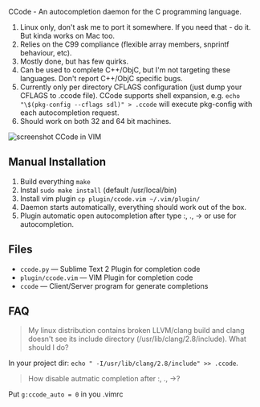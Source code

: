 CCode - An autocompletion daemon for the C programming language.


1. Linux only, don't ask me to port it somewhere. If you need that - do it. But kinda works on Mac too.
2. Relies on the C99 compliance (flexible array members, snprintf behaviour, etc).
3. Mostly done, but has few quirks.
4. Can be used to complete C++/ObjC, but I'm not targeting these languages. Don't report C++/ObjC specific bugs.
5. Currently only per directory CFLAGS configuration (just dump your CFLAGS to .ccode file). CCode supports shell expansion, e.g. `echo "\$(pkg-config --cflags sdl)" > .ccode` will execute pkg-config with each autocompletion request.
6. Should work on both 32 and 64 bit machines.

![screenshot CCode in VIM](http://pic4net.com/di-N55HM1.png)


Manual Installation
-------------------
1. Build everything `make`
2. Instal `sudo make install` (default /usr/local/bin)
3. Install vim plugin `cp plugin/ccode.vim ~/.vim/plugin/`
4. Daemon starts automatically, everything should work out of the box.
5. Plugin automatic open autocompletion after type <kdb>:</kdb>, <kdb>.</kdb>, <kdb>-></kdb> or use <C-x><C-o> for autocompletion.


Files
-----
 - `ccode.py` — Sublime Text 2 Plugin for completion code
 - `plugin/ccode.vim` — VIM Plugin for completion code
 - `ccode` — Client/Server program for generate completions


FAQ
---
> My linux distribution contains broken LLVM/clang build and clang doesn't see its include directory (/usr/lib/clang/2.8/include). What should I do?

In your project dir: `echo " -I/usr/lib/clang/2.8/include" >> .ccode`.

> How disable autmatic completion after <kdb>:</kdb>, <kdb>.</kdb>, <kdb>-></kdb>?

Put `g:ccode_auto = 0` in you .vimrc
